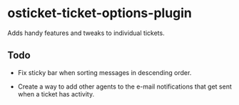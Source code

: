 # osticket-ticket-options-plugin
Adds handy features and tweaks to individual tickets.

## Todo
* Fix sticky bar when sorting messages in descending order.

* Create a way to add other agents to the e-mail notifications that get sent when a ticket has activity.
